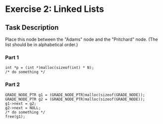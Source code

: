 # Exercise 2: Linked Lists
## Task Description
Place this node between the "Adams" node and the "Pritchard" node. (The list should be in alphabetical order.)

### Part 1
```
int *p = (int *)malloc(sizeof(int) * N);
/* do something */
```

### Part 2
```
GRADE_NODE_PTR g1 = (GRADE_NODE_PTR)malloc(sizeof(GRADE_NODE));
GRADE_NODE_PTR g2 = (GRADE_NODE_PTR)malloc(sizeof(GRADE_NODE));
g1‐>next = g2;
g2‐>next = NULL;
/* do something */
free(g1);
```